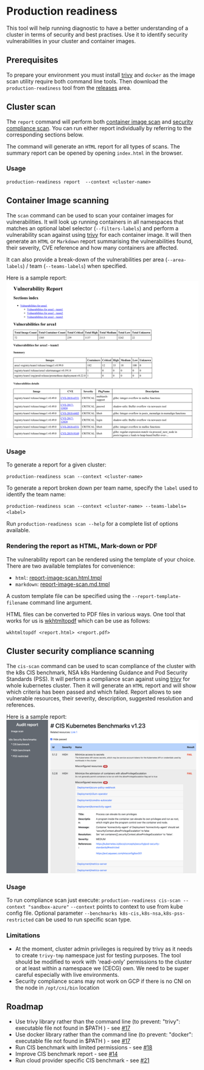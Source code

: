 # Production readiness

This tool will help running diagnostic to have a better understanding of a cluster in terms of security and best practises.
Use it to identify security vulnerabilities in your cluster and container images. 

## Prerequisites

To prepare your environment you must install [trivy](https://github.com/aquasecurity/trivy) and `docker`
as the image scan utility require both command line tools.
Then download the `production-readiness` tool from the [releases](https://github.com/coreeng/prod-readiness/releases) area.

## Cluster scan

The `report` command will perform both [container image scan](#Container-image-scanning) and [security compliance scan](#Cluster-security-compliance-scanning).
You can run either report individually by referring to the corresponding sections below. 

The command will generate an `HTML` report for all types of scans. 
The summary report can be opened by opening `index.html` in the browser.

### Usage 

```
production-readiness report  --context <cluster-name>
```

## Container Image scanning

The `scan` command can be used to scan your container images for vulnerabilities.
It will look up running containers in all namespaces that matches an optional label selector (`--filters-labels`)
and perform a vulnerability scan against using [trivy](https://github.com/aquasecurity/trivy) for each container image.
It will then generate an `HTML` or `Markdown` report summarising the vulnerabilities found, their severity, CVE reference
and how many containers are affected.

It can also provide a break-down of the vulnerabilities per area (`--area-labels`) / team (`--teams-labels`) when specified.

Here is a sample report:
![Sample Report](sample-report-extract.png)

### Usage

To generate a report for a given cluster:
```
production-readiness scan --context <cluster-name>
```

To generate a report broken down per team name, specify the `label` used to identify the team name:
```
production-readiness scan --context <cluster-name> --teams-labels=<label>
```

Run `production-readiness scan --help` for a complete list of options available.


### Rendering the report as HTML, Mark-down or PDF

The vulnerability report can be rendered using the template of your choice.
There are two available templates for convenience:
- `html`: [report-image-scan.html.tmpl](./report-image-scan.html.tmpl)
- `markdown`: [report-image-scan.md.tmpl](./report-image-scan.md.tmpl)

A custom template file can be specified using the `--report-template-filename` command line argument.

HTML files can be converted to PDF files in various ways.
One tool that works for us is [wkhtmltopdf](https://wkhtmltopdf.org/downloads.html) which can be use as follows:
```
wkhtmltopdf <report.html> <report.pdf>
```

## Cluster security compliance scanning

The `cis-scan` command can be used to scan compliance of the cluster with the k8s CIS benchmark, NSA k8s Hardening Guidance and Pod Security Standards (PSS).
It will perform a compliance scan against using [trivy](https://github.com/aquasecurity/trivy) for whole kubernetes cluster.
Then it will generate an `HTML` report and will show which criteria has been passed and which failed.
Report allows to see vulnerable resources, their severity, description, suggested resolution and references.

Here is a sample report:
![Sample Report](sample-CIS-report.png)


### Usage

To run compliance scan just execute: `production-readiness cis-scan --context "sandbox-azure"` 
`--context` points to context to use from kube config file.
Optional parameter `--benchmarks k8s-cis,k8s-nsa,k8s-pss-restricted` can be used to run specific scan type.

### Limitations

- At the moment, cluster admin privileges is required by trivy as it needs to create `trivy-tmp` namespace just for testing purposes. The tool should be modified to work with 'read-only' permissions to the cluster or at least within a namespace we (CECG) own. We need to be super careful especially with live environments.
- Security compliance scans may not work on GCP if there is no CNI on the node in `/opt/cni/bin` location

## Roadmap

- Use trivy library rather than the command line (to prevent: "trivy": executable file not found in $PATH ) - see [#17](https://github.com/coreeng/prod-readiness/issues/17)
- Use docker library rather than the command line (to prevent: "docker": executable file not found in $PATH ) - see [#17](https://github.com/coreeng/prod-readiness/issues/17)
- Run CIS benchmark with limited permissions - see [#18](https://github.com/coreeng/prod-readiness/issues/18)
- Improve CIS benchmark report - see [#14](https://github.com/coreeng/prod-readiness/issues/14)
- Run cloud provider specific CIS benchmark - see [#21](https://github.com/coreeng/prod-readiness/issues/21)
